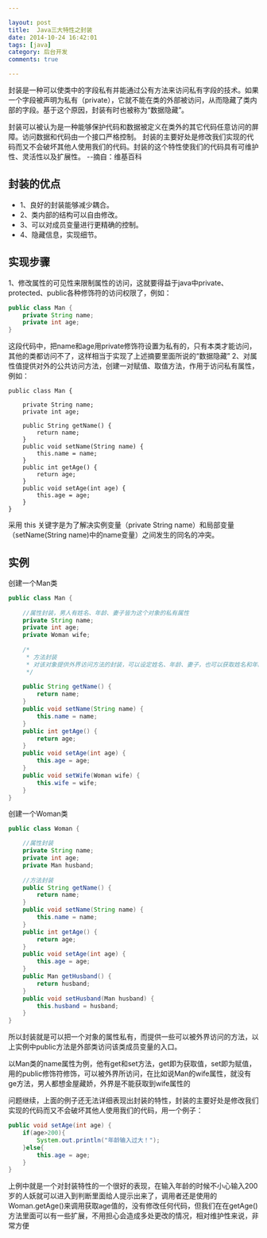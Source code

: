 ```yaml
---

layout: post   
title:  Java三大特性之封装
date: 2014-10-24 16:42:01  
tags: [java]  
category: 后台开发  
comments: true  

---
```


封装是一种可以使类中的字段私有并能通过公有方法来访问私有字段的技术。如果一个字段被声明为私有（private），它就不能在类的外部被访问，从而隐藏了类内部的字段。基于这个原因，封装有时也被称为“数据隐藏”。

封装可以被认为是一种能够保护代码和数据被定义在类外的其它代码任意访问的屏障。访问数据和代码由一个接口严格控制。 封装的主要好处是修改我们实现的代码而又不会破坏其他人使用我们的代码。封装的这个特性使我们的代码具有可维护性、灵活性以及扩展性。 --摘自：维基百科

<!-- more -->

## 封装的优点
- 1、良好的封装能够减少耦合。
- 2、类内部的结构可以自由修改。
- 3、可以对成员变量进行更精确的控制。
- 4、隐藏信息，实现细节。

## 实现步骤
1、修改属性的可见性来限制属性的访问，这就要得益于java中private、protected、public各种修饰符的访问权限了，例如：

``` java
public class Man {
    private String name;
    private int age;
}
```

这段代码中，把name和age用private修饰符设置为私有的，只有本类才能访问，其他的类都访问不了，这样相当于实现了上述摘要里面所说的“数据隐藏”
2、对属性值提供对外的公共访问方法，创建一对赋值、取值方法，作用于访问私有属性，例如：
```
public class Man {
	
    private String name;
    private int age;
    
    public String getName() {
        return name;
    }
    public void setName(String name) {
        this.name = name;
    }
    public int getAge() {
        return age;
    }
    public void setAge(int age) {
        this.age = age;
    }
}
```

采用 this 关键字是为了解决实例变量（private String name）和局部变量（setName(String name)中的name变量）之间发生的同名的冲突。

## 实例
创建一个Man类

``` java
public class Man {
	
    //属性封装，男人有姓名、年龄、妻子皆为这个对象的私有属性
    private String name;
    private int age;
    private Woman wife;
	
    /*
     * 方法封装
     * 对该对象提供外界访问方法的封装，可以设定姓名、年龄、妻子，也可以获取姓名和年龄
     */
	
    public String getName() {
        return name;
    }
    public void setName(String name) {
        this.name = name;
    }
    public int getAge() {
        return age;
    }
    public void setAge(int age) {
        this.age = age;
    }
    public void setWife(Woman wife) {
        this.wife = wife;
    }
}
```

创建一个Woman类

``` java
public class Woman {

    //属性封装
    private String name;
    private int age;
    private Man husband;
	
    //方法封装
    public String getName() {
        return name;
    }
    public void setName(String name) {
        this.name = name;
    }
    public int getAge() {
        return age;
    }
    public void setAge(int age) {
        this.age = age;
    }
    public Man getHusband() {
        return husband;
    }
    public void setHusband(Man husband) {
        this.husband = husband;
    }
}
```

所以封装就是可以把一个对象的属性私有，而提供一些可以被外界访问的方法，以上实例中public方法是外部类访问该类成员变量的入口。

以Man类的name属性为例，他有get和set方法，get即为获取值，set即为赋值，用的public修饰符修饰，可以被外界所访问，在比如说Man的wife属性，就没有ge方法，男人都想金屋藏娇，外界是不能获取到wife属性的

问题继续，上面的例子还无法详细表现出封装的特性，封装的主要好处是修改我们实现的代码而又不会破坏其他人使用我们的代码，用一个例子：

``` java
public void setAge(int age) {
    if(age>200){
        System.out.println("年龄输入过大！");
    }else{
        this.age = age;
    }
}

```

上例中就是一个对封装特性的一个很好的表现，在输入年龄的时候不小心输入200岁的人妖就可以进入到判断里面给人提示出来了，调用者还是使用的Woman.getAge()来调用获取age值的，没有修改任何代码，但我们在在getAge()方法里面可以有一些扩展，不用担心会造成多处更改的情况，相对维护性来说，非常方便
